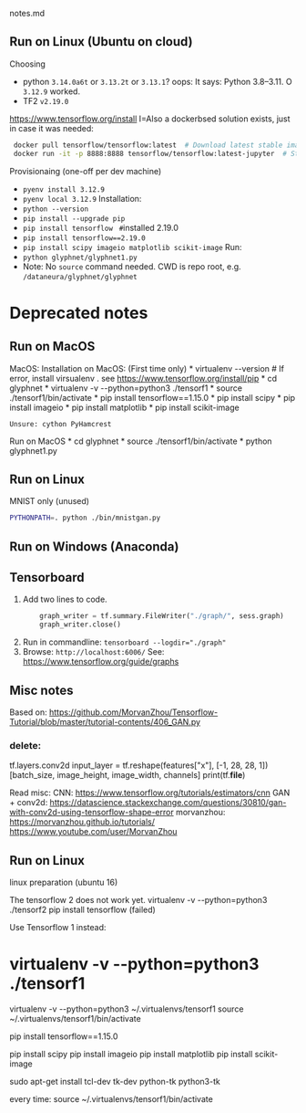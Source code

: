 notes.md

## Run on Linux (Ubuntu on cloud)
Choosing
* python `3.14.0a6t` or `3.13.2t` or `3.13.1`? oops: It says: Python 3.8–3.11. O `3.12.9` worked.
* TF2 `v2.19.0`


https://www.tensorflow.org/install
I=Also a dockerbsed solution exists, just in case it was needed:
```bash
 docker pull tensorflow/tensorflow:latest  # Download latest stable image
 docker run -it -p 8888:8888 tensorflow/tensorflow:latest-jupyter  # Start Jupyter server
```

Provisionaing (one-off per dev machine)
* `pyenv install 3.12.9`
* `pyenv local 3.12.9`
Installation:
* `python --version`
* `pip install --upgrade pip`
* `pip install tensorflow `    `#`installed 2.19.0
* `pip install tensorflow==2.19.0`
* `pip install scipy imageio matplotlib scikit-image`
Run:
* `python glyphnet/glyphnet1.py`
* Note: No `source` command needed. CWD is repo root, e.g. `/dataneura/glyphnet/glyphnet`

# Deprecated notes

## Run on MacOS


MacOS:
Installation on MacOS: (First time only)
    * virtualenv --version # If error, install virsualenv . see https://www.tensorflow.org/install/pip
    * cd glyphnet
    * virtualenv -v --python=python3  ./tensorf1
    * source ./tensorf1/bin/activate
    * pip install tensorflow==1.15.0
    * pip install scipy
    * pip install imageio
    * pip install  matplotlib
    * pip install scikit-image

    Unsure: cython PyHamcrest

Run on MacOS
    * cd glyphnet
    * source ./tensorf1/bin/activate
    * python glyphnet1.py


## Run on Linux
MNIST only (unused)
```bash
PYTHONPATH=. python ./bin/mnistgan.py
```

## Run on Windows (Anaconda)


## Tensorboard
 1. Add two lines to code.
    ```python
        graph_writer = tf.summary.FileWriter("./graph/", sess.graph)
        graph_writer.close()
    ```
 2. Run in commandline:   `tensorboard --logdir="./graph"`
 3. Browse:  `http://localhost:6006/`
See: https://www.tensorflow.org/guide/graphs

## Misc notes
Based on:
https://github.com/MorvanZhou/Tensorflow-Tutorial/blob/master/tutorial-contents/406_GAN.py

### delete:
tf.layers.conv2d
input_layer = tf.reshape(features["x"], [-1, 28, 28, 1])
[batch_size, image_height, image_width, channels]
print(tf.__file__)


Read misc:
CNN:
https://www.tensorflow.org/tutorials/estimators/cnn
GAN + conv2d:
https://datascience.stackexchange.com/questions/30810/gan-with-conv2d-using-tensorflow-shape-error
morvanzhou:
https://morvanzhou.github.io/tutorials/
https://www.youtube.com/user/MorvanZhou




## Run on Linux
linux preparation (ubuntu 16)

The tensorflow 2 does not work yet.
virtualenv -v --python=python3  ./tensorf2
pip install tensorflow
(failed)

Use Tensorflow 1 instead:
# virtualenv -v --python=python3  ./tensorf1
virtualenv -v --python=python3  ~/.virtualenvs/tensorf1
source ~/.virtualenvs/tensorf1/bin/activate

pip install tensorflow==1.15.0


pip install scipy
pip install imageio
pip install matplotlib
pip install scikit-image

sudo apt-get install tcl-dev tk-dev python-tk python3-tk

every time:
source ~/.virtualenvs/tensorf1/bin/activate
